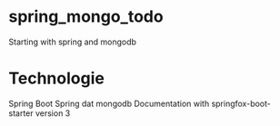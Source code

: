 # spring_mongo_todo
Starting with spring and mongodb

# Technologie
Spring Boot
Spring dat mongodb
Documentation with  springfox-boot-starter version 3

